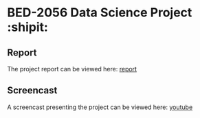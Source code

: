 # BED-2056 Data Science Project :shipit:

## Report
The project report can be viewed here: [report](https://htmlpreview.github.io/?https://raw.githubusercontent.com/davidkristoffersen/bed-2056_data_science_project/master/src/document.html?token=AKHCGBMYRNVS4CEAMZZQKXK72NGTQ)

## Screencast
A screencast presenting the project can be viewed here: [youtube](https://youtu.be/5JibqtTGYT8)
